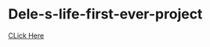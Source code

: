 # Dele-s-life-first-ever-project

[CLick Here](https://delelaniyan.github.io/Dele-s-life-first-ever-project/life.html)
